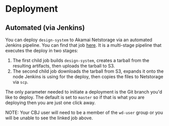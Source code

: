 # Deployment

## Automated (via Jenkins)

You can deploy `design-system` to Akamai Netstorage via an automated Jenkins pipeline.  You can find that job [here](https://cloudbeesjenkins.cms.gov/prod-master/job/wds/job/Design%20System/job/Deploy%20design-system/).  It is a multi-stage pipeline that executes the deploy in two stages:

1. The first child job builds `design-system`, creates a tarball from the resulting artifacts, then uploads the tarball to S3.
2. The second child job downloads the tarball from S3, expands it onto the node Jenkins is using for the deploy, then copies the files to Netstorage via `scp`.

The only parameter needed to initiate a deployment is the Git branch you'd like to deploy.  The default is set to `master` so if that is what you are deploying then you are just one click away.

NOTE: Your CBJ user will need to be a member of the `wd-user` group or you will be unable to see the linked job above.